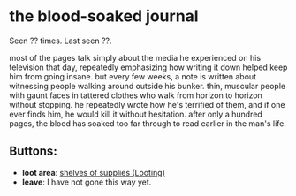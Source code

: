 # the blood-soaked journal

Seen ?? times. Last seen ??.

most of the pages talk simply about the media he experienced on his television that day, repeatedly emphasizing how writing it down helped keep him from going insane. but every few weeks, a note is written about witnessing people walking around outside his bunker. thin, muscular people with gaunt faces in tattered clothes who walk from horizon to horizon without stopping. he repeatedly wrote how he's terrified of them, and if one ever finds him, he would kill it without hesitation. after only a hundred pages, the blood has soaked too far through to read earlier in the man's life.

## Buttons:

- **loot area**: [shelves of supplies (Looting)](shelves-of-supplies--Looting--5i87i4.md)
- **leave**: I have not gone this way yet.